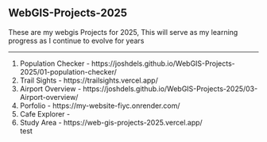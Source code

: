 ## WebGIS-Projects-2025
These are my webgis Projects for 2025, This will serve as my learning progress as I continue to evolve for years
<hr>

<ol>
  <li> Population Checker - https://joshdels.github.io/WebGIS-Projects-2025/01-population-checker/ </li>
  <li> Trail Sights - https://trailsights.vercel.app/ </li>
  <li> Airport Overview - https://joshdels.github.io/WebGIS-Projects-2025/03-Airport-overview/  </li>
  <li> Porfolio - https://my-website-fiyc.onrender.com/ </li>
  <li> Cafe Explorer -  </li>
  <li> Study Area - https://web-gis-projects-2025.vercel.app/ </li>
  test
</ol>
